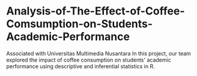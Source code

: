 # Analysis-of-The-Effect-of-Coffee-Comsumption-on-Students-Academic-Performance
Associated with Universitas Multimedia Nusantara In this project, our team explored the impact of coffee consumption on students' academic performance using descriptive and inferential statistics in R.
